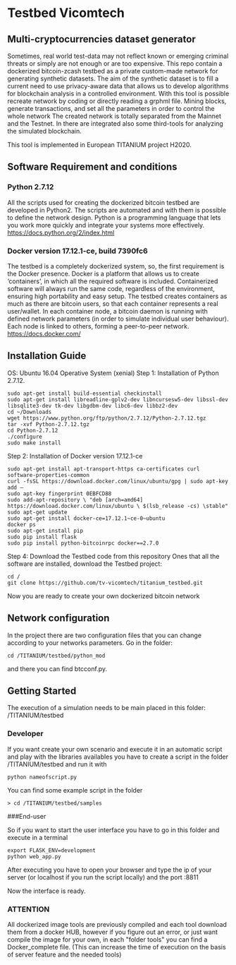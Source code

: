 # Testbed Vicomtech
## Multi-cryptocurrencies dataset generator
Sometimes, real world test-data may not reflect known or emerging criminal threats or simply are not enough or are too expensive.
This repo contain a dockerized bitcoin-zcash testbed as a private custom-made network for generating synthetic datasets. The aim of the synthetic dataset is to fill a current need to use privacy-aware data that allows us to develop algorithms for blockchain analysis in a controlled environment.
With this tool is possible recreate network by coding or directly reading a grphml file. Mining blocks, generate transactions, and set all the parameters in order to control the whole network
The created network is totally separated from the Mainnet and the Testnet. In there are integrated also some third-tools for analyzing the simulated blockchain.

This tool is implemented in European TITANIUM project H2020.


## Software Requirement and conditions
### Python 2.7.12
All the scripts used for creating the dockerized bitcoin testbed are developed in Python2. The scripts are automated and with them is possible to define the network design. Python is a programming language that lets you work more quickly and integrate your systems more effectively.
https://docs.python.org/2/index.html

### Docker version 17.12.1-ce, build 7390fc6
The testbed is a completely dockerized system, so, the first requirement is the Docker presence. Docker is a platform that allows us to create ‘containers’, in which all the required software is included. Containerized software will always run the same code, regardless of the environment, ensuring high portability and easy setup. The testbed creates containers as much as there are bitcoin users, so that each container represents a real user/wallet. In each container node, a bitcoin daemon is running with defined network parameters (in order to simulate individual user behaviour). Each node is linked to others, forming a peer-to-peer network.
https://docs.docker.com/

## Installation Guide
OS: Ubuntu 16.04 Operative System (xenial)
Step 1: Installation of  Python 2.7.12.
```
sudo apt-get install build-essential checkinstall
sudo apt-get install libreadline-gplv2-dev libncursesw5-dev libssl-dev libsqlite3-dev tk-dev libgdbm-dev libc6-dev libbz2-dev
cd ~/Downloads 
wget https://www.python.org/ftp/python/2.7.12/Python-2.7.12.tgz
tar -xvf Python-2.7.12.tgz
cd Python-2.7.12
./configure
sudo make install
```
Step 2: Installation of Docker version 17.12.1-ce
```
sudo apt-get install apt-transport-https ca-certificates curl software-properties-common
curl -fsSL https://download.docker.com/linux/ubuntu/gpg | sudo apt-key add –
sudo apt-key fingerprint 0EBFCD88
sudo add-apt-repository \ "deb [arch=amd64] https://download.docker.com/linux/ubuntu \ $(lsb_release -cs) \stable"
sudo apt-get update
sudo apt-get install docker-ce=17.12.1~ce-0~ubuntu
docker ps
sudo apt-get install pip
sudo pip install flask
sudo pip install python-bitcoinrpc docker==2.7.0
```

Step 4: Download the Testbed code from this repository
Ones that all the software are installed, download the Testbed project:
```
cd /
git clone https://github.com/tv-vicomtech/titanium_testbed.git
```
Now you are ready to create your own dockerized bitcoin network

## Network configuration
In the project there are two configuration files that you can change according to your networks parameters. Go in the folder:
```
cd /TITANIUM/testbed/python_mod
```
and there you can find btcconf.py.


## Getting Started

The execution of a simulation needs to be main placed in this folder:
 /TITANIUM/testbed
 

### Developer
If you want create your own scenario and execute it in an automatic script and play with the libraries availables you have to create a script in the folder
/TITANIUM/testbed
and run it with
```
python nameofscript.py
```
You can find some example script in the folder
```
> cd /TITANIUM/testbed/samples
```

###End-user

So if you want to start the user interface you have to go in this folder and execute in a terminal
```
export FLASK_ENV=development
python web_app.py
```
After executing you have to open your browser and type the ip of your server (or localhost if you run the script locally) and the port :8811

Now the interface is ready.

### ATTENTION
All dockerized image tools are previously compiled and each tool download them from a docker HUB, however if you figure out an error, or just want compile the image for your own, in each "folder tools" you can find a Docker_complete file.
(This can increase the time of execution on the basis of server feature and the needed tools)



